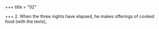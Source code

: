 +++
title = "02"

+++
2. When the three nights have elapsed, he makes offerings of cooked food (with the texts),
